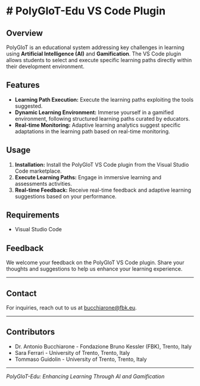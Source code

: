 # # PolyGloT-Edu VS Code Plugin

## Overview

PolyGloT is an educational system addressing key challenges in learning using **Artificial Intelligence (AI)** and **Gamification**. The VS Code plugin allows students to select and execute specific learning paths directly within their development environment.

## Features

- **Learning Path Execution:** Execute the learning paths exploiting the tools suggested.
- **Dynamic Learning Environment:** Immerse yourself in a gamified environment, following structured learning paths curated by educators.
- **Real-time Monitoring:** Adaptive learning analytics suggest specific adaptations in the learning path based on real-time monitoring.

## Usage

1. **Installation:** Install the PolyGloT VS Code plugin from the Visual Studio Code marketplace.
2. **Execute Learning Paths:** Engage in immersive learning and assessments activities.
3. **Real-time Feedback:** Receive real-time feedback and adaptive learning suggestions based on your performance.

## Requirements

- Visual Studio Code


## Feedback

We welcome your feedback on the PolyGloT VS Code plugin. Share your thoughts and suggestions to help us enhance your learning experience.

---

## Contact

For inquiries, reach out to us at [bucchiarone@fbk.eu](mailto:bucchiarone@fbk.eu).

---

## Contributors
 - Dr. Antonio Bucchiarone -  Fondazione Bruno Kessler (FBK), Trento, Italy
 - Sara Ferrari - University of Trento, Trento, Italy 
 - Tommaso Guidolin - University of Trento, Trento, Italy 
---

*PolyGloT-Edu: Enhancing Learning Through AI and Gamification*

